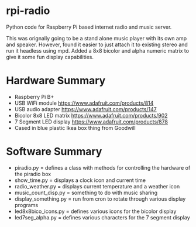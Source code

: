 rpi-radio
=========

Python code for Raspberry Pi based internet radio and music server.

This was orignally going to be a stand alone music player with its own amp and speaker. However, found it easier to just attach it to existing stereo and run it headless using mpd. Added a 8x8 bicolor and alpha numeric matrix to give it some fun display capabilities.

Hardware Summary
================
* Raspberry Pi B+
* USB WiFi module https://www.adafruit.com/products/814 
* USB audio adapter https://www.adafruit.com/products/147
* Bicolor 8x8 LED matrix https://www.adafruit.com/products/902
* 7 Segment LED display https://www.adafruit.com/products/878
* Cased in blue plastic Ikea box thing from Goodwill

Software Summary
================
* piradio.py = defines a class with methods for controlling the hardware of the piradio box
* show_time.py = displays a clock icon and current time
* radio_weather.py = displays current temperature and a weather icon
* music_count_disp.py = something to do with music sharing
* display_something.py = run from cron to rotate through various display programs
* led8x8bico_icons.py = defines various icons for the bicolor display
* led7seg_alpha.py = defines various characters for the 7 segment display
